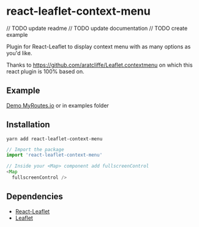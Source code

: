 # react-leaflet-context-menu

// TODO update readme
// TODO update documentation
// TODO create example

Plugin for React-Leaflet to display context menu with as many options as you'd like.

Thanks to https://github.com/aratcliffe/Leaflet.contextmenu on which this react plugin is 100% based on.

## Example

[Demo MyRoutes.io](http://myroutes.io/) or in examples folder

## Installation 

```
yarn add react-leaflet-context-menu
```

```javascript
// Import the package
import 'react-leaflet-context-menu'

// Inside your <Map> component add fullscreenControl
<Map
  fullscreenControl />
```

## Dependencies

* [React-Leaflet](https://github.com/PaulLeCam/react-leaflet)
* [Leaflet](https://github.com/Leaflet/Leaflet)